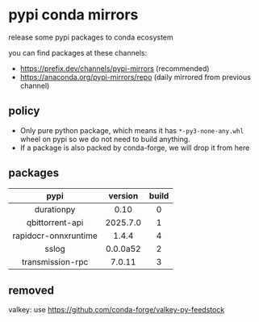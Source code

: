 # pypi conda mirrors

release some pypi packages to conda ecosystem

you can find packages at these channels:

- <https://prefix.dev/channels/pypi-mirrors> (recommended)
- <https://anaconda.org/pypi-mirrors/repo> (daily mirrored from previous channel)

## policy

- Only pure python package, which means it has `*-py3-none-any.whl` wheel on pypi so we do not need to build anything.
- If a package is also packed by conda-forge, we will drop it from here

## packages

|         pypi         | version  | build |
| :------------------: | :------: | :---: |
|      durationpy      |   0.10   |   0   |
|   qbittorrent-api    | 2025.7.0 |   1   |
| rapidocr-onnxruntime |  1.4.4   |   4   |
|        sslog         | 0.0.0a52 |   2   |
|   transmission-rpc   |  7.0.11  |   3   |

## removed

valkey: use https://github.com/conda-forge/valkey-py-feedstock
